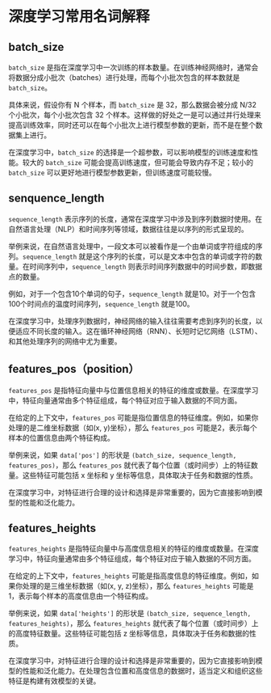 # 深度学习常用名词解释

## batch_size

`batch_size` 是指在深度学习中一次训练的样本数量。在训练神经网络时，通常会将数据分成小批次（batches）进行处理，而每个小批次包含的样本数就是 `batch_size`。

具体来说，假设你有 N 个样本，而 `batch_size` 是 32，那么数据会被分成 N/32 个小批次，每个小批次包含 32 个样本。这样做的好处之一是可以通过并行处理来提高训练效率，同时还可以在每个小批次上进行模型参数的更新，而不是在整个数据集上进行。

在深度学习中，`batch_size` 的选择是一个超参数，可以影响模型的训练速度和性能。较大的 `batch_size` 可能会提高训练速度，但可能会导致内存不足；较小的 `batch_size` 可以更好地进行模型参数更新，但训练速度可能较慢。

## senquence_length

`sequence_length` 表示序列的长度，通常在深度学习中涉及到序列数据时使用。在自然语言处理（NLP）和时间序列等领域，数据往往是以序列的形式呈现的。

举例来说，在自然语言处理中，一段文本可以被看作是一个由单词或字符组成的序列。`sequence_length` 就是这个序列的长度，可以是文本中包含的单词或字符的数量。在时间序列中，`sequence_length` 则表示时间序列数据中的时间步数，即数据点的数量。

例如，对于一个包含10个单词的句子，`sequence_length` 就是10。对于一个包含100个时间点的温度时间序列，`sequence_length` 就是100。

在深度学习中，处理序列数据时，神经网络的输入往往需要考虑到序列的长度，以便适应不同长度的输入。这在循环神经网络（RNN）、长短时记忆网络（LSTM）、和其他处理序列的网络中尤为重要。

## features_pos（position）

`features_pos` 是指特征向量中与位置信息相关的特征的维度或数量。在深度学习中，特征向量通常由多个特征组成，每个特征对应于输入数据的不同方面。

在给定的上下文中，`features_pos` 可能是指位置信息的特征维度。例如，如果你处理的是二维坐标数据（如(x, y)坐标），那么 `features_pos` 可能是2，表示每个样本的位置信息由两个特征构成。

举例来说，如果 `data['pos']` 的形状是 `(batch_size, sequence_length, features_pos)`，那么 `features_pos` 就代表了每个位置（或时间步）上的特征数量。这些特征可能包括 x 坐标和 y 坐标等信息，具体取决于任务和数据的性质。

在深度学习中，对特征进行合理的设计和选择是非常重要的，因为它直接影响到模型的性能和泛化能力。

## features_heights

`features_heights` 是指特征向量中与高度信息相关的特征的维度或数量。在深度学习中，特征向量通常由多个特征组成，每个特征对应于输入数据的不同方面。

在给定的上下文中，`features_heights` 可能是指高度信息的特征维度。例如，如果你处理的是三维坐标数据（如(x, y, z)坐标），那么 `features_heights` 可能是1，表示每个样本的高度信息由一个特征构成。

举例来说，如果 `data['heights']` 的形状是 `(batch_size, sequence_length, features_heights)`，那么 `features_heights` 就代表了每个位置（或时间步）上的高度特征数量。这些特征可能包括 z 坐标等信息，具体取决于任务和数据的性质。

在深度学习中，对特征进行合理的设计和选择是非常重要的，因为它直接影响到模型的性能和泛化能力。在处理包含位置和高度信息的数据时，适当定义和组织这些特征是构建有效模型的关键。



